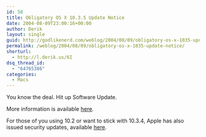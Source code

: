 ```yaml
---
id: 58
title: Obligatory OS X 10.3.5 Update Notice
date: 2004-08-09T23:00:16+00:00
author: Derik
layout: single
guid: http://godlikenerd.com/weblog/2004/08/09/obligatory-os-x-1035-update-notice/
permalink: /weblog/2004/08/09/obligatory-os-x-1035-update-notice/
shorturl:
  - http://l.derik.us/6I
dsq_thread_id:
  - "64765386"
categories:
  - Macs
---
```

You know the deal. Hit up Software Update.

More information is available [here](http://www.apple.com/support/downloads/macosxupdate_10_3_5_.html).

For those of you using 10.2 or want to stick with 10.3.4, Apple has also issued security updates, available [here](http://www.apple.com/support/downloads/).